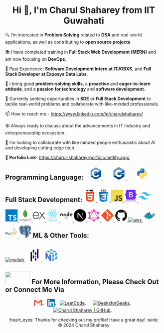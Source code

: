 <h1 align="center">Hi 👋, I'm <b>Charul Shaharey</b> from IIT Guwahati</h1>

🔍 I’m interested in <b>Problem Solving</b> related to <b>DSA</b> and real-world applications, as well as contributing to <b>open source projects</b>.

📚 I have completed training in <b>Full Stack Web Development (MERN)</b> and am now focusing on <b>DevOps</b>.

💼 Past Experience: <b>Software Development Intern at ITJOBXS</b>, and <b>Full Stack Developer at Exposys Data Labs</b>.

🌱 I bring good <b>problem-solving skills</b>, a <b>proactive</b> and <b>eager-to-learn attitude</b>, and a <b>passion for technology</b> and <b>software development</b>.

🤝 Currently seeking opportunities in <b>SDE</b> or <b>Full Stack Development</b> to tackle real-world problems and collaborate with like-minded professionals.

📫 How to reach me - https://www.linkedin.com/in/charulshaharey/

🕸️ Always ready to discuss about the advancements in IT Industry and entrepreneurship ecosystem.

💞️ I’m looking to collaborate with like minded people enthusaistic about AI and developing cutting edge tech.

👀 <b>Porfolio Link-</b> https://charul-shaharey-porfolio.netlify.app/

<!-- <p align="left"> <img src="https://komarev.com/ghpvc/?username=niteshmeena9672&label=Profile%20views&color=0e75b6&style=flat" alt="niteshmeena9672" /> </p> -->

<!-- Add other language icons here -->


<h2 align="left" style="display: inline-flex; align-items: center;">
  <b>Programming Language:</b>
</h2>
<a href="https://www.cprogramming.com/" target="_blank" rel="noreferrer" style="margin: 0 15px;">
  <img src="https://raw.githubusercontent.com/devicons/devicon/master/icons/c/c-original.svg" alt="c" width="40" height="40"/>
</a>
<a href="https://www.w3schools.com/cpp/" target="_blank" rel="noreferrer" style="margin: 0 15px;">
  <img src="https://raw.githubusercontent.com/devicons/devicon/master/icons/cplusplus/cplusplus-original.svg" alt="cplusplus" width="40" height="40"/>
</a>
<a href="https://www.python.org" target="_blank" rel="noreferrer" style="margin: 0 15px;">
  <img src="https://raw.githubusercontent.com/devicons/devicon/master/icons/python/python-original.svg" alt="python" width="40" height="40"/>
</a>

  



<h2 align="left" style="display: inline-flex; align-items: center;">
  <b>Full Stack Development: </b></h2>
   <a href="https://www.w3schools.com/html/" target="_blank" rel="noreferrer">
    <img src="https://raw.githubusercontent.com/devicons/devicon/master/icons/html5/html5-original-wordmark.svg" alt="html5" width="40" height="40"/>
  </a>
  
 <a href="https://www.w3schools.com/css/" target="_blank" rel="noreferrer">
    <img src="https://raw.githubusercontent.com/devicons/devicon/master/icons/css3/css3-original-wordmark.svg" alt="css3" width="40" height="40"/>
  </a>
  
  <a href="https://developer.mozilla.org/en-US/docs/Web/JavaScript" target="_blank" rel="noreferrer">
    <img src="https://raw.githubusercontent.com/devicons/devicon/master/icons/javascript/javascript-original.svg" alt="javascript" width="40" height="40"/>
  </a>
  
   <a href="https://getbootstrap.com" target="_blank" rel="noreferrer">
    <img src="https://raw.githubusercontent.com/devicons/devicon/master/icons/bootstrap/bootstrap-plain-wordmark.svg" alt="bootstrap" width="40" height="40"/>
  </a>
   
  <a href="https://tailwindcss.com/" target="_blank" rel="noreferrer">
    <img src="https://raw.githubusercontent.com/devicons/devicon/master/icons/tailwindcss/tailwindcss-original.svg" alt="tailwindcss" width="40" height="40"/>
  </a>

  <a href="https://www.typescriptlang.org/" target="_blank" rel="noreferrer">
    <img src="https://raw.githubusercontent.com/devicons/devicon/master/icons/typescript/typescript-original.svg" alt="typescript" width="40" height="40"/>
  </a>
  
  <a href="https://www.mongodb.com/" target="_blank" rel="noreferrer">
    <img src="https://raw.githubusercontent.com/devicons/devicon/master/icons/mongodb/mongodb-original-wordmark.svg" alt="mongodb" width="40" height="40"/>
  </a>
  
  <a href="https://expressjs.com/" target="_blank" rel="noreferrer">
    <img src="https://raw.githubusercontent.com/devicons/devicon/master/icons/express/express-original.svg" alt="express" width="40" height="40"/>
  </a>
  
  <a href="https://reactjs.org/" target="_blank" rel="noreferrer">
    <img src="https://raw.githubusercontent.com/devicons/devicon/master/icons/react/react-original-wordmark.svg" alt="react" width="40" height="40"/>
  </a>
  
  <a href="https://nodejs.org" target="_blank" rel="noreferrer">
    <img src="https://raw.githubusercontent.com/devicons/devicon/master/icons/nodejs/nodejs-original-wordmark.svg" alt="nodejs" width="40" height="40"/>
  </a>
  
  <a href="https://nextjs.org/" target="_blank" rel="noreferrer">
    <img src="https://raw.githubusercontent.com/devicons/devicon/master/icons/nextjs/nextjs-original.svg" alt="nextjs" width="40" height="40"/>
  </a>
  
  <a href="https://graphql.org/" target="_blank" rel="noreferrer">
    <img src="https://raw.githubusercontent.com/devicons/devicon/master/icons/graphql/graphql-plain.svg" alt="graphql" width="40" height="40"/>
  </a>
  
  <a href="https://git-scm.com/" target="_blank" rel="noreferrer">
    <img src="https://raw.githubusercontent.com/devicons/devicon/master/icons/git/git-original.svg" alt="git" width="40" height="40"/>
  </a>
  
  <a href="https://github.com/" target="_blank" rel="noreferrer">
    <img src="https://raw.githubusercontent.com/devicons/devicon/master/icons/github/github-original.svg" alt="github" width="40" height="40"/>
  </a>
  
  <a href="https://aws.amazon.com/" target="_blank" rel="noreferrer">
    <img src="https://www.svgrepo.com/show/331300/aws.svg" alt="aws" width="40" height="40"/>
  </a>

  <a href="https://www.docker.com/" target="_blank" rel="noreferrer">
    <img src="https://raw.githubusercontent.com/devicons/devicon/master/icons/docker/docker-original.svg" alt="docker" width="40" height="40"/>
  </a>
    <a href="https://www.mysql.com/" target="_blank" rel="noreferrer">
    <img src="https://raw.githubusercontent.com/devicons/devicon/master/icons/mysql/mysql-original-wordmark.svg" alt="mysql" width="40" height="40"/>
  </a>
  <a href="https://www.postgresql.org/" target="_blank" rel="noreferrer">
    <img src="https://raw.githubusercontent.com/devicons/devicon/master/icons/postgresql/postgresql-original.svg" alt="postgresql" width="40" height="40"/>
  </a>

 <h2 align="left" style="display: inline-flex; align-items: center;">
  <b>ML & Other Tools: </b>
</h2>
<p align="left">
  

<a href="https://www.mathworks.com/" target="_blank" rel="noreferrer">
    <img src="https://upload.wikimedia.org/wikipedia/commons/2/21/Matlab_Logo.png" alt="matlab" width="40" height="40"/>
  </a>
<a href="https://pandas.pydata.org/" target="_blank" rel="noreferrer" style="margin-left: 10px;">
  <img src="https://raw.githubusercontent.com/devicons/devicon/master/icons/pandas/pandas-original.svg" alt="pandas" width="40" height="40"/>
</a>
<a href="https://numpy.org/" target="_blank" rel="noreferrer" style="margin-left: 10px;">
  <img src="https://raw.githubusercontent.com/devicons/devicon/master/icons/numpy/numpy-original.svg" alt="numpy" width="40" height="40"/>
</a>

</p>


<!--- <p><img align="left" src="https://github-readme-stats.vercel.app/api/top-langs?username=niteshmeena9672&show_icons=true&locale=en&layout=compact" alt="niteshmeena9672" /></p>

<p>&nbsp;<img align="center" src="https://github-readme-stats.vercel.app/api?username=niteshmeena9672&show_icons=true&locale=en" alt="niteshmeena9672" /></p>

<p><img align="center" src="https://github-readme-streak-stats.herokuapp.com/?user=niteshmeena9672&" alt="niteshmeena9672" /></p>    --->



## <img src='https://raw.githubusercontent.com/ShahriarShafin/ShahriarShafin/main/Assets/handshake.gif' width="80px" height="40px"> For More Information, Please Check Out or Connect Me Via
<p align="center">
  <a href="https://mail.google.com/mail/u/0/#inbox">
    <img align="center" alt="Charul Shaharey | Gmail" width="26px" src="https://github.com/SatYu26/SatYu26/blob/master/Assets/Gmail.svg" />
  </a> &nbsp;&nbsp;
  <a href="https://www.linkedin.com/in/charulshaharey/" target="_blank">
    <img align="center" alt="Charul Shaharey | LinkedIn" width="24px" src="https://github.com/SatYu26/SatYu26/blob/master/Assets/Linkedin.svg" />
  </a>&nbsp;&nbsp;
  <a href="https://leetcode.com/u/200Charul/" target="_blank">
    <img align="center" src="https://raw.githubusercontent.com/rahuldkjain/github-profile-readme-generator/master/src/images/icons/Social/leet-code.svg" alt="LeetCode" height="30" width="40" />
  </a>&nbsp;&nbsp;
 <a href="https://www.geeksforgeeks.org/user/charulsahare/" target="_blank" style="margin-left: 10px;">
    <img align="center" src="https://raw.githubusercontent.com/rahuldkjain/github-profile-readme-generator/master/src/images/icons/Social/geeks-for-geeks.svg" alt="GeeksforGeeks" height="30" width="40" />
  </a>&nbsp;&nbsp;
  <a href="https://github.com/Charulgithub" target="_blank">
    <img align="center" alt="Charul Shaharey | GitHub" width="26px" src="https://upload.wikimedia.org/wikipedia/commons/thumb/a/ae/Github-desktop-logo-symbol.svg/1024px-Github-desktop-logo-symbol.svg.png" />
  </a>&nbsp;&nbsp;

  <!-- YouTube link removed as not provided -->
</p> 

<div align="center">
  :heart_eyes: Thanks for checking out my profile! Have a great day! :wink: <br/>
  &copy; 2024 Charul Shaharey
</div>




<!---  - 👋 Hi, I’m Charul Shaharey
- 👀 I’m interested in Problem Solving, learning Web technologies and AR/VR.
- 🌱 I’m currently learning Web Technologies.
- 🕸️ Always ready to discuss about the advancements in IT Industry and entrepreneurship ecosystem.
- 💞️ I’m looking to collaborate with like minded people enthusaistic about AI, AR/VR or developing cutting edge tech.
- 📫 How to reach me - https://www.linkedin.com/in/charulshaharey/   --->

<!---
Charulgithub/Charulgithub is a ✨ special ✨ repository because its `README.md` (this file) appears on your GitHub profile.
You can click the Preview link to take a look at your changes.
--->
